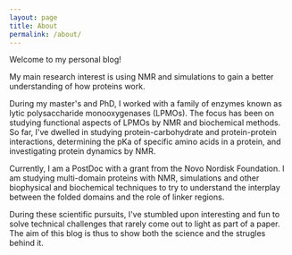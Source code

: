 ```yaml
---
layout: page
title: About
permalink: /about/
---
```

Welcome to my personal blog!

My main research interest is using NMR and simulations to gain a better understanding of how proteins work. 

During my master's and PhD, I worked with a family of enzymes known as lytic polysaccharide monooxygenases (LPMOs). The focus has been on studying functional aspects of LPMOs by NMR and biochemical methods. So far, I've dwelled in studying protein-carbohydrate and protein-protein interactions, determining the pKa of specific amino acids in a protein, and investigating protein dynamics by NMR.

Currently, I am a PostDoc with a grant from the Novo Nordisk Foundation. I am studying multi-domain proteins with NMR, simulations and other biophysical and biochemical techniques to try to understand the interplay between the folded domains and the role of linker regions. 

During these scientific pursuits, I've  stumbled upon interesting and fun to solve technical challenges that rarely come out to light as part of a paper. The aim of this blog is thus to show both the science and the strugles behind it.

